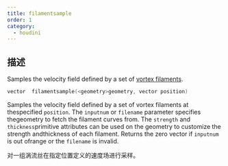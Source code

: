 ```yaml
---
title: filamentsample
order: 1
category:
  - houdini
---
```

    
## 描述

Samples the velocity field defined by a set of [vortex
filaments](../../dopparticles/filaments.html "Swirls particles based on the
simulated drift of filaments represented by polylines.").

```c
vector  filamentsample(<geometry>geometry, vector position)
```

Samples the velocity field defined by a set of vortex filaments at
thespecified `position`. The `inputnum` or `filename` parameter specifies
thegeometry to fetch the filament curves from. The `strength` and
`thickness`primitive attributes can be used on the geometry to customize the
strength andthickness of each filament. Returns the zero vector if `inputnum`
is out ofrange or the `filename` is invalid.

对一组涡流丝在指定位置定义的速度场进行采样。
